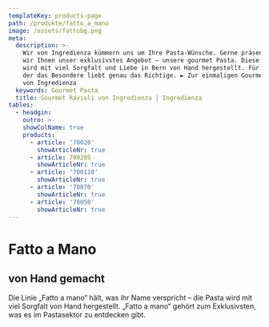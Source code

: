 ```yaml
---
templateKey: products-page
path: /produkte/fatto_a_mano
image: /assets/fattobg.png
meta:
  description: >-
    Wir von Ingredienza kümmern uns um Ihre Pasta-Wünsche. Gerne präsentieren
    wir Ihnen unser exklusivstes Angebot – unsere gourmet Pasta. Diese Pasta
    wird mit viel Sorgfalt und Liebe in Bern von Hand hergestellt. Für jeden,
    der das Besondere liebt genau das Richtige. ► Zur einmaligen Gourmet Pasta
    von Ingredienza
  keywords: Gourmet Pasta
  title: Gourmet Ravioli von Ingredienza | Ingredienza
tables:
  - headgin:
    outro: >-
    showColName: true
    products:
      - article: '70020'
        showArticleNr: true
      - article: 70020S
        showArticleNr: true
      - article: '700110'
        showArticleNr: true
      - article: '70070'
        showArticleNr: true
      - article: '70050'
        showArticleNr: true
---
```


# Fatto a Mano

## von Hand gemacht

Die Linie „Fatto a mano“ hält, was ihr Name verspricht – die Pasta wird mit
viel Sorgfalt von Hand hergestellt. „Fatto a mano“ gehört zum Exklusivsten,
was es im Pastasektor zu entdecken gibt.
